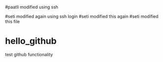 #paatli modified using ssh

#seti modified again using ssh login
#seti modified this again
#seti modified this file

# hello_github
test github functionality
